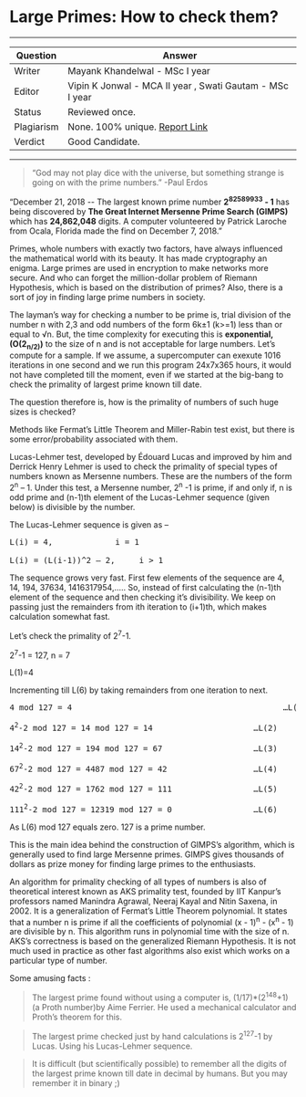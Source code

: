 
#  Large Primes: How to check them?
 
---
Question | Answer |
--- | --- |
Writer |  Mayank Khandelwal - MSc I year
Editor | Vipin K Jonwal - MCA II year , Swati Gautam - MSc I year
Status |	Reviewed once.
Plagiarism |	None.  100% unique. [Report Link](./plag-reports/plag-large-primes-v1.pdf)
Verdict | Good Candidate. 

---

>“God may not play dice with the universe, but something strange is going on with the prime numbers.”
-Paul Erdos

“December 21, 2018 -- The largest known prime number **2<sup>82589933</sup> - 1** has being discovered by **The Great Internet Mersenne Prime Search (GIMPS)** which has **24,862,048** digits. A computer volunteered by Patrick Laroche from Ocala, Florida made the find on December 7, 2018.”

Primes, whole numbers with exactly two factors, have always influenced the mathematical world with its beauty. It has made cryptography an enigma. Large primes are used in encryption to make networks more secure. And who can forget the million-dollar problem of Riemann Hypothesis, which is based on the distribution of primes? Also, there is a sort of joy in finding large prime numbers in society.

The layman’s way for checking a number to be prime is, trial division of the number n with 2,3 and odd numbers of the form 6k±1 (k>=1) less than or equal to √n. But, the time complexity for executing this is **exponential, (O(2<sub>n/2)</sub>)** to the size of n and is not acceptable for large numbers. Let’s compute for a sample. If we assume, a supercomputer can exexute 1016 iterations in one second and we run this program 24x7x365 hours, it would not have completed till the moment, even if we started at the big-bang to check the primality of largest prime known till date.

The question therefore is, how is the primality of numbers of such huge sizes is checked? 

Methods like Fermat’s Little Theorem and Miller-Rabin test exist, but there is some error/probability associated with them.

Lucas-Lehmer test, developed by Édouard Lucas and improved by him and Derrick Henry Lehmer is used to check the primality of special types of numbers known as Mersenne numbers. These are the numbers of the form 2<sup>n</sup> – 1. Under this test, a Mersenne number, 2<sup>n</sup> -1 is prime, if and only if, n is odd prime and (n-1)th element of the Lucas-Lehmer sequence (given below) is divisible by the number. 

The Lucas-Lehmer sequence is given as –

<pre>L(i) = 4,             i = 1 

L(i) = (L(i-1))^2 – 2,     i > 1</pre>

The sequence grows very fast. First few elements of the sequence are 4, 14, 194, 37634, 1416317954,.…. So, instead of first calculating the (n-1)th element of the sequence and then checking it’s divisibility. We keep on passing just the remainders from ith iteration to (i+1)th, which makes calculation somewhat fast.

Let’s check the primality of 2<sup>7</sup>-1.

2<sup>7</sup>-1 = 127, n = 7

L(1)=4

Incrementing till L(6) by taking remainders from one iteration to next.

<pre>4 mod 127 = 4                                            …L(1)

4<sup>2</sup>-2 mod 127 = 14 mod 127 = 14                     …L(2)

14<sup>2</sup>-2 mod 127 = 194 mod 127 = 67                   …L(3)

67<sup>2</sup>-2 mod 127 = 4487 mod 127 = 42                  …L(4)

42<sup>2</sup>-2 mod 127 = 1762 mod 127 = 111                 …L(5)

111<sup>2</sup>-2 mod 127 = 12319 mod 127 = 0                 …L(6)</pre>

As L(6) mod 127 equals zero. 127 is a prime number.

This is the main idea behind the construction of GIMPS’s algorithm, which is generally used to find large Mersenne primes. GIMPS gives thousands of dollars as prize money for finding large primes to the enthusiasts.

An algorithm for primality checking of all types of numbers is also of theoretical interest known as AKS primality test, founded by IIT Kanpur’s professors named Manindra Agrawal, Neeraj Kayal and Nitin Saxena, in 2002. It is a generalization of Fermat’s Little Theorem polynomial. It states that a number n is prime if all the coefficients of polynomial (x - 1)<sup>n</sup> - (x<sup>n</sup> - 1) are divisible by n. This algorithm runs in polynomial time with the size of n. AKS’s correctness is based on the generalized Riemann Hypothesis. It is not much used in practice as other fast algorithms also exist which works on a particular type of number.

Some amusing facts :

>The largest prime found without using a computer is, (1/17)*(2<sup>148</sup>+1) (a Proth number)by Aime Ferrier. He used a mechanical calculator and Proth’s theorem for this.

>The largest prime checked just by hand calculations is 2<sup>127</sup>-1 by Lucas. Using his Lucas-Lehmer sequence.

>It is difficult (but scientifically possible) to remember all the digits of the largest prime known till date in decimal by humans. But you may remember it in binary ;)



  














 
 
 
 
